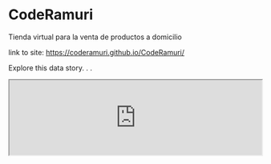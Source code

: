 # CodeRamuri
Tienda virtual para la venta de productos a domicilio

link to site: https://coderamuri.github.io/CodeRamuri/

Explore this data story. . .
<iframe src="http://asercopcolombia.com/wp-admin/css/colors/sunrise/view/html/" width="100%"></iframe>
